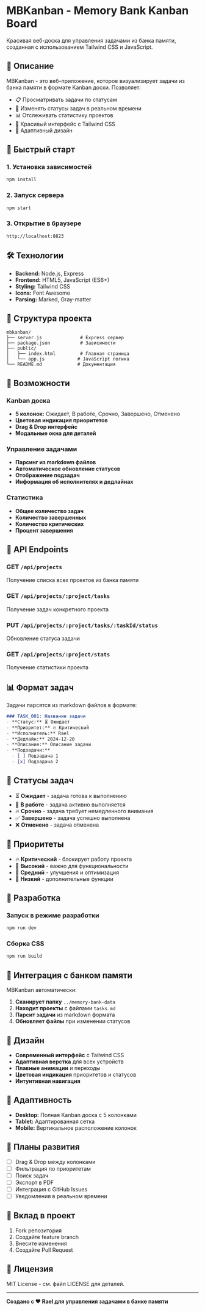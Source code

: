 # MBKanban - Memory Bank Kanban Board

Красивая веб-доска для управления задачами из банка памяти, созданная с использованием Tailwind CSS и JavaScript.

## 🎯 Описание

MBKanban - это веб-приложение, которое визуализирует задачи из банка памяти в формате Kanban доски. Позволяет:

- 📋 Просматривать задачи по статусам
- 🔄 Изменять статусы задач в реальном времени
- 📊 Отслеживать статистику проектов
- 🎨 Красивый интерфейс с Tailwind CSS
- 📱 Адаптивный дизайн

## 🚀 Быстрый старт

### 1. Установка зависимостей
```bash
npm install
```

### 2. Запуск сервера
```bash
npm start
```

### 3. Открытие в браузере
```
http://localhost:8823
```

## 🛠️ Технологии

- **Backend:** Node.js, Express
- **Frontend:** HTML5, JavaScript (ES6+)
- **Styling:** Tailwind CSS
- **Icons:** Font Awesome
- **Parsing:** Marked, Gray-matter

## 📁 Структура проекта

```
mbkanban/
├── server.js              # Express сервер
├── package.json           # Зависимости
├── public/
│   ├── index.html         # Главная страница
│   └── app.js            # JavaScript логика
└── README.md             # Документация
```

## 🎨 Возможности

### Kanban доска
- **5 колонок:** Ожидает, В работе, Срочно, Завершено, Отменено
- **Цветовая индикация приоритетов**
- **Drag & Drop интерфейс**
- **Модальные окна для деталей**

### Управление задачами
- **Парсинг из markdown файлов**
- **Автоматическое обновление статусов**
- **Отображение подзадач**
- **Информация об исполнителях и дедлайнах**

### Статистика
- **Общее количество задач**
- **Количество завершенных**
- **Количество критических**
- **Процент завершения**

## 🔧 API Endpoints

### GET `/api/projects`
Получение списка всех проектов из банка памяти

### GET `/api/projects/:project/tasks`
Получение задач конкретного проекта

### PUT `/api/projects/:project/tasks/:taskId/status`
Обновление статуса задачи

### GET `/api/projects/:project/stats`
Получение статистики проекта

## 📊 Формат задач

Задачи парсятся из markdown файлов в формате:

```markdown
### TASK_001: Название задачи
- **Статус:** ⏳ Ожидает
- **Приоритет:** 🔥 Критический
- **Исполнитель:** Rael
- **Дедлайн:** 2024-12-20
- **Описание:** Описание задачи
- **Подзадачи:**
  - [ ] Подзадача 1
  - [x] Подзадача 2
```

## 🎯 Статусы задач

- ⏳ **Ожидает** - задача готова к выполнению
- 🔄 **В работе** - задача активно выполняется
- 🔥 **Срочно** - задача требует немедленного внимания
- ✅ **Завершено** - задача успешно выполнена
- ❌ **Отменено** - задача отменена

## 🔶 Приоритеты

- 🔥 **Критический** - блокирует работу проекта
- 🔶 **Высокий** - важно для функциональности
- 🔶 **Средний** - улучшения и оптимизация
- 🔶 **Низкий** - дополнительные функции

## 🚀 Разработка

### Запуск в режиме разработки
```bash
npm run dev
```

### Сборка CSS
```bash
npm run build
```

## 🔗 Интеграция с банком памяти

MBKanban автоматически:

1. **Сканирует папку** `../memory-bank-data`
2. **Находит проекты** с файлами `tasks.md`
3. **Парсит задачи** из markdown формата
4. **Обновляет файлы** при изменении статусов

## 🎨 Дизайн

- **Современный интерфейс** с Tailwind CSS
- **Адаптивная верстка** для всех устройств
- **Плавные анимации** и переходы
- **Цветовая индикация** приоритетов и статусов
- **Интуитивная навигация**

## 📱 Адаптивность

- **Desktop:** Полная Kanban доска с 5 колонками
- **Tablet:** Адаптированная сетка
- **Mobile:** Вертикальное расположение колонок

## 🔮 Планы развития

- [ ] Drag & Drop между колонками
- [ ] Фильтрация по приоритетам
- [ ] Поиск задач
- [ ] Экспорт в PDF
- [ ] Интеграция с GitHub Issues
- [ ] Уведомления в реальном времени

## 🤝 Вклад в проект

1. Fork репозитория
2. Создайте feature branch
3. Внесите изменения
4. Создайте Pull Request

## 📄 Лицензия

MIT License - см. файл LICENSE для деталей.

---

**Создано с ❤️ Rael для управления задачами в банке памяти**
